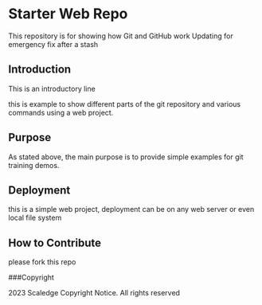 # Starter Web Repo

This repository is for showing how Git and GitHub work
Updating for emergency fix after a stash

## Introduction
This is an introductory line

this is example to show different parts of the git repository and various commands using a web project.


## Purpose

As stated above, the main purpose is to provide simple examples for git training demos.

## Deployment
this is a simple web project, deployment can be on any web server or even local file system


## How to Contribute
please fork this repo

###Copyright

2023 Scaledge Copyright Notice. All rights reserved